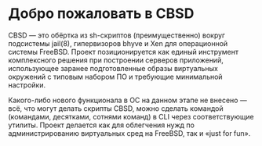 # Добро пожаловать в CBSD

CBSD — это обёртка из sh-скриптов (преимущественно) вокруг подсистемы jail(8), гипервизоров bhyve и Xen для операционной системы FreeBSD. Проект позиционируется как единый инструмент комплексного решения при построении серверов приложений, использующее заранее подготовленные образы виртуальных окружений с типовым набором ПО и требующие минимальной настройки.

Какого-либо нового функционала в ОС на данном этапе не внесено — всё, что могут делать скрипты CBSD, можно сделать командой (командами, десятками, сотнями команд) в CLI через соответствующие утилиты. Проект делается как для облегчения нужд по администрированию виртуальных сред на FreeBSD, так и «just for fun».
